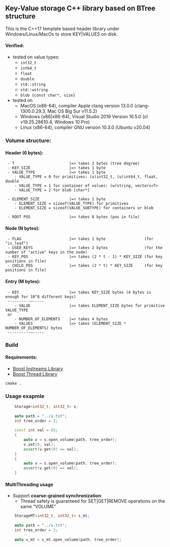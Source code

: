 ## Key-Value storage C++ library based on BTree structure

This is the C++17 template based header library under Windows/Linux/MacOs to store KEY|VALUES on disk.


#### Verified:
* tested on value types:
    *  `int32_t`
    *  `int64_t`
    *  `float`
    *  `double`
    *  `std::string`
    *  `std::wstring`
    *  `blob {const char*, size}`
* tested on 
    * MacOS (x86-64), compiler Apple clang version 13.0.0 (clang-1300.0.29.3, Mac OS Big Sur v11.5.2)
    * Windows (x86|x86-64), Visual Studio 2019 Version 16.5.0 (cl v19.25.28610.4, Windows 10 Pro)
    * Linux (x86-64), compiler GNU version 10.3.0 (Ubuntu v20.04)

### Volume structure:

 #### Header (6 bytes):
     - T                        |=> takes 2 bytes (tree degree)
     - KEY_SIZE                 |=> takes 1 byte
     - VALUE_TYPE               |=> takes 1 byte 
        - VALUE_TYPE = 0 for primitives: (u)int32_t, (u)int64_t, float, double
        - VALUE_TYPE = 1 for container of values: (w)string, vectors<T>
        - VALUE_TYPE = 2 for blob [char*]

     - ELEMENT_SIZE             |=> takes 1 byte 
        - ELEMENT_SIZE = sizeof(VALUE_TYPE) for primitives
        - ELEMENT_SIZE = sizeof(VALUE_SUBTYPE) for containers or blob
  
     - ROOT POS                 |=> takes 8 bytes (pos in file)

 #### Node (N bytes):
     - FLAG                     |=> takes 1 byte                 (for "is_leaf")
     - USED_KEYS                |=> takes 2 bytes                (for the number of "active" keys in the node)
     - KEY_POS                  |=> takes (2 * t - 1) * KEY_SIZE (for key positions in file)
     - CHILD_POS                |=> takes (2 * t) * KEY_SIZE     (for key positions in file)

 #### Entry (M bytes):
     - KEY                      |=> takes KEY_SIZE bytes (4 bytes is enough for 10^8 different keys)
     ----------–-----
        - VALUE                 |=> takes ELEMENT_SIZE bytes for primitive VALUE_TYPE
     or
        - NUMBER_OF_ELEMENTS    |=> takes 4 bytes
        - VALUES                |=> takes (ELEMENT_SIZE * NUMBER_OF_ELEMENTS) bytes
     ----------–-----

### Build

#### Requirements:
   - [Boost Iostreams Library](https://www.boost.org/doc/libs/1_76_0/libs/iostreams/doc/index.html)
   - [Boost Thread Library](https://www.boost.org/doc/libs/1_78_0/doc/html/thread.html)
```
cmake . 
```

### Usage exapmle 

```cpp
    Storage<int32_t, int32_t> s;
    
    auto path = "../a.txt";
    int tree_order = 2;
    
    const int val = 65;
    {
        auto v = s.open_volume(path, tree_order);
        v.set(0, val);
        assert(v.get(0) == val);
    }
    {
        auto v = s.open_volume(path, tree_order);
        assert(v.get(0) == val);
    }
```

#### MultiThreading usage
* Support **coarse-grained synchronization**:
   * Thread safety is guaranteed for SET|GET|REMOVE operations on the same "VOLUME"
```cpp
    StorageMT<int32_t, int32_t> s_mt;
    
    auto path = "../a.txt";
    int tree_order = 2;
    
    auto v_mt = s_mt.open_volume(path, tree_order);

```
